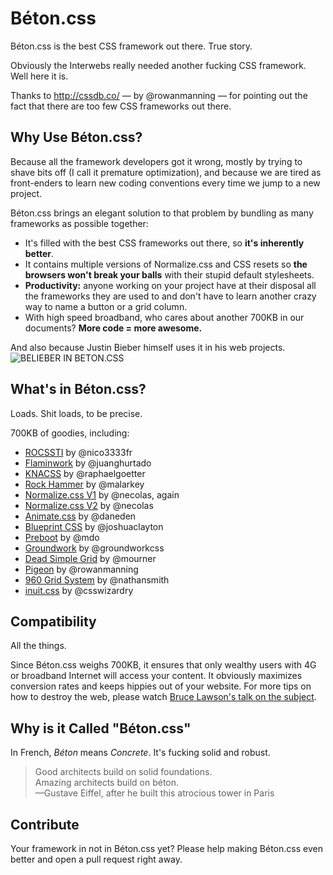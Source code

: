# Béton.css

Béton.css is the best CSS framework out there. True story.

Obviously the Interwebs really needed another fucking CSS framework.
Well here it is.

Thanks to <http://cssdb.co/> — by @rowanmanning — for pointing out the fact that there are too few CSS frameworks out there.

## Why Use Béton.css?

Because all the framework developers got it wrong, mostly by trying to shave bits off (I call it premature optimization), and because we are tired as front-enders to learn new coding conventions every time we jump to a new project.

Béton.css brings an elegant solution to that problem by bundling as many frameworks as possible together:

- It's filled with the best CSS frameworks out there, so **it's inherently better**.
- It contains multiple versions of Normalize.css and CSS resets so **the browsers won't break your balls** with their stupid default stylesheets.
- **Productivity:** anyone working on your project have at their disposal all the frameworks they are used to and don't have to learn another crazy way to name a button or a grid column.
- With high speed broadband, who cares about another 700KB in our documents? **More code = more awesome.**

And also because Justin Bieber himself uses it in his web projects.
![BELIEBER IN BETON.CSS](http://cdn.memegenerator.net/instances/400x/37014858.jpg)



## What's in Béton.css?

Loads. Shit loads, to be precise.

700KB of goodies, including:

- [ROCSSTI](https://github.com/nico3333fr/ROCSSTI) by @nico3333fr
- [Flaminwork](https://github.com/juanghurtado/flaminwork) by @juanghurtado
- [KNACSS](https://github.com/raphaelgoetter/KNACSS) by @raphaelgoetter
- [Rock Hammer](https://github.com/malarkey/rock-hammer) by @malarkey
- [Normalize.css V1](https://github.com/necolas/normalize.css/tree/v1) by @necolas, again
- [Normalize.css V2](https://github.com/necolas/normalize.css) by @necolas
- [Animate.css](https://github.com/daneden/animate.css) by @daneden
- [Blueprint CSS](https://github.com/joshuaclayton/blueprint-css) by @joshuaclayton
- [Preboot](https://github.com/mdo/preboot) by @mdo
- [Groundwork](https://github.com/groundworkcss/groundwork) by @groundworkcss
- [Dead Simple Grid](https://github.com/mourner/dead-simple-grid) by @mourner
- [Pigeon](https://github.com/rowanmanning/pigeon) by @rowanmanning
- [960 Grid System](https://github.com/nathansmith/960-Grid-System) by @nathansmith
- [inuit.css](https://github.com/csswizardry/inuit.css) by @csswizardry

## Compatibility

All the things.

Since Béton.css weighs 700KB, it ensures that only wealthy users with 4G or broadband Internet will access your content. It obviously maximizes conversion rates and keeps hippies out of your website. For more tips on how to destroy the web, please watch [Bruce Lawson's talk on the subject](https://vimeo.com/32673398).

## Why is it Called  "Béton.css"

In French, *Béton* means *Concrete*. It's fucking solid and robust.

> Good architects build on solid foundations.  
> Amazing architects build on béton.  
> —Gustave Eiffel, after he built this atrocious tower in Paris

## Contribute

Your framework in not in Béton.css yet?
Please help making Béton.css even better and open a pull request right away.